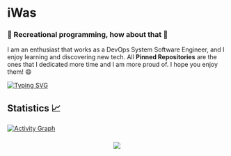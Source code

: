 # iWas

### 🎲 Recreational programming, how about that 🎲
I am an enthusiast that works as a DevOps System Software Engineer, and I enjoy learning and discovering new tech. All **Pinned Repositories** are the ones that I dedicated more time and I am more proud of. I hope you enjoy them! 😄

[![Typing SVG](https://readme-typing-svg.herokuapp.com?color=00D13B&width=750&lines=PCs,+Systems,+Cybersecurity,+Programming,+Learning+:D)](https://git.io/typing-svg)

## Statistics 📈
[![Activity Graph](https://github-readme-activity-graph.vercel.app/graph?username=iWas-Coder&theme=github-compact)](https://github.com/ashutosh00710/github-readme-activity-graph)

<h3 align="center">
	<img align="center" src="http://github-readme-streak-stats.herokuapp.com?user=iWas-Coder&theme=blue-green&hide_border=true&background=#0d1117&currStreakNum=00DD24">
</h3>
